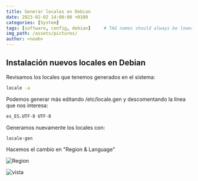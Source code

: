 ```yaml
---
title: Generar locales en Debian
date: 2023-02-02 14:00:00 +0100
categories: [System]
tags: [software, config, debian]     # TAG names should always be lowercase
img_path: /assets/pictures/
author: <noah>
---
```

## Instalación nuevos locales en Debian
Revisamos los locales que tenemos generados en el sistema:
``` bash
locale -a
```
Podemos generar más editando /etc/locale.gen y descomentando la línea que nos interesa:
``` bash
es_ES.UTF-8 UTF-8
```

Generamos nuevamente los locales con:
``` bash
locale-gen
```
Hacemos el cambio en "Region & Language"

![Region](1.png)

![vista](2.png)
